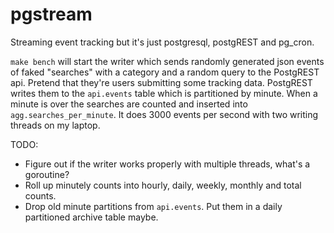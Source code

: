 # pgstream

Streaming event tracking but it's just postgresql, postgREST and pg_cron. 

`make bench` will start the writer which sends randomly generated json events of faked "searches" with a category and a random query to the PostgREST api. Pretend that they're users submitting some tracking data.
PostgREST writes them to the `api.events` table which is partitioned by minute. 
When a minute is over the searches are counted and inserted into `agg.searches_per_minute`. 
It does 3000 events per second with two writing threads on my laptop. 

TODO: 
* Figure out if the writer works properly with multiple threads, what's a goroutine? 
* Roll up minutely counts into hourly, daily, weekly, monthly and total counts. 
* Drop old minute partitions from `api.events`. Put them in a daily partitioned archive table maybe. 
